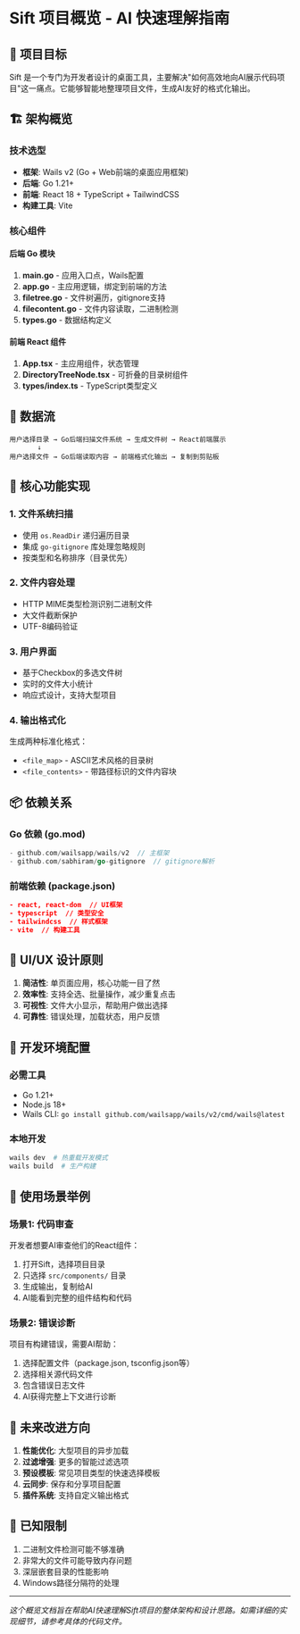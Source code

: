 # Sift 项目概览 - AI 快速理解指南

## 🎯 项目目标
Sift 是一个专门为开发者设计的桌面工具，主要解决"如何高效地向AI展示代码项目"这一痛点。它能够智能地整理项目文件，生成AI友好的格式化输出。

## 🏗️ 架构概览

### 技术选型
- **框架**: Wails v2 (Go + Web前端的桌面应用框架)
- **后端**: Go 1.21+ 
- **前端**: React 18 + TypeScript + TailwindCSS
- **构建工具**: Vite

### 核心组件

#### 后端 Go 模块
1. **main.go** - 应用入口点，Wails配置
2. **app.go** - 主应用逻辑，绑定到前端的方法
3. **filetree.go** - 文件树遍历，gitignore支持
4. **filecontent.go** - 文件内容读取，二进制检测
5. **types.go** - 数据结构定义

#### 前端 React 组件
1. **App.tsx** - 主应用组件，状态管理
2. **DirectoryTreeNode.tsx** - 可折叠的目录树组件
3. **types/index.ts** - TypeScript类型定义

## 🔄 数据流

```
用户选择目录 → Go后端扫描文件系统 → 生成文件树 → React前端展示
       ↓
用户选择文件 → Go后端读取内容 → 前端格式化输出 → 复制到剪贴板
```

## 🔑 核心功能实现

### 1. 文件系统扫描
- 使用 `os.ReadDir` 递归遍历目录
- 集成 `go-gitignore` 库处理忽略规则
- 按类型和名称排序（目录优先）

### 2. 文件内容处理
- HTTP MIME类型检测识别二进制文件
- 大文件截断保护
- UTF-8编码验证

### 3. 用户界面
- 基于Checkbox的多选文件树
- 实时的文件大小统计
- 响应式设计，支持大型项目

### 4. 输出格式化
生成两种标准化格式：
- `<file_map>` - ASCII艺术风格的目录树
- `<file_contents>` - 带路径标识的文件内容块

## 📦 依赖关系

### Go 依赖 (go.mod)
```go
- github.com/wailsapp/wails/v2  // 主框架
- github.com/sabhiram/go-gitignore  // gitignore解析
```

### 前端依赖 (package.json)
```json
- react, react-dom  // UI框架
- typescript  // 类型安全
- tailwindcss  // 样式框架
- vite  // 构建工具
```

## 🎨 UI/UX 设计原则

1. **简洁性**: 单页面应用，核心功能一目了然
2. **效率性**: 支持全选、批量操作，减少重复点击
3. **可视性**: 文件大小显示，帮助用户做出选择
4. **可靠性**: 错误处理，加载状态，用户反馈

## 🔧 开发环境配置

### 必需工具
- Go 1.21+
- Node.js 18+
- Wails CLI: `go install github.com/wailsapp/wails/v2/cmd/wails@latest`

### 本地开发
```bash
wails dev  # 热重载开发模式
wails build  # 生产构建
```

## 📝 使用场景举例

### 场景1: 代码审查
开发者想要AI审查他们的React组件：
1. 打开Sift，选择项目目录
2. 只选择 `src/components/` 目录
3. 生成输出，复制给AI
4. AI能看到完整的组件结构和代码

### 场景2: 错误诊断
项目有构建错误，需要AI帮助：
1. 选择配置文件（package.json, tsconfig.json等）
2. 选择相关源代码文件
3. 包含错误日志文件
4. AI获得完整上下文进行诊断

## 🚀 未来改进方向

1. **性能优化**: 大型项目的异步加载
2. **过滤增强**: 更多的智能过滤选项
3. **预设模板**: 常见项目类型的快速选择模板
4. **云同步**: 保存和分享项目配置
5. **插件系统**: 支持自定义输出格式

## 🐛 已知限制

1. 二进制文件检测可能不够准确
2. 非常大的文件可能导致内存问题
3. 深层嵌套目录的性能影响
4. Windows路径分隔符的处理

---

*这个概览文档旨在帮助AI快速理解Sift项目的整体架构和设计思路。如需详细的实现细节，请参考具体的代码文件。* 